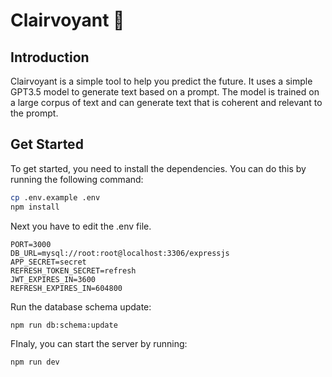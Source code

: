 # Clairvoyant 🔮

## Introduction

Clairvoyant is a simple tool to help you predict the future. It uses a simple GPT3.5 model to generate text based on a prompt. The model is trained on a large corpus of text and can generate text that is coherent and relevant to the prompt.


## Get Started

To get started, you need to install the dependencies. You can do this by running the following command:

```bash
cp .env.example .env
npm install
```

Next you have to edit the .env file.

```dotenv
PORT=3000
DB_URL=mysql://root:root@localhost:3306/expressjs
APP_SECRET=secret
REFRESH_TOKEN_SECRET=refresh
JWT_EXPIRES_IN=3600
REFRESH_EXPIRES_IN=604800
```

Run the database schema update:

```bash
npm run db:schema:update
```

FInaly, you can start the server by running:

```bash
npm run dev
```


